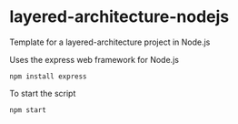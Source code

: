 # layered-architecture-nodejs
Template for a layered-architecture project in Node.js

Uses the express web framework for Node.js

```npm install express```

To start the script

```npm start```

